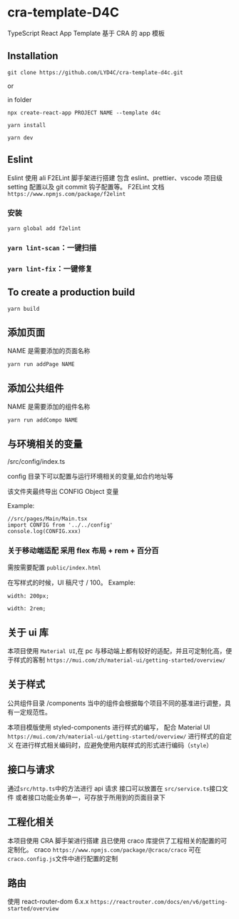 # cra-template-D4C

TypeScript React App Template
基于 CRA 的 app 模板

## Installation

`git clone https://github.com/LYD4C/cra-template-d4c.git`

or

in folder

`npx create-react-app PROJECT NAME --template d4c`

`yarn install`

`yarn dev`

## Eslint

Eslint 使用 ali F2ELint 脚手架进行搭建
包含 eslint、prettier、vscode 项目级 setting 配置以及 git commit 钩子配置等。
F2ELint 文档 `https://www.npmjs.com/package/f2elint`

### 安装

`yarn global add f2elint`

### `yarn lint-scan`：一键扫描

### `yarn lint-fix`：一键修复

## To create a production build

`yarn build`

## 添加页面

NAME 是需要添加的页面名称

`yarn run addPage NAME`

## 添加公共组件

NAME 是需要添加的组件名称

`yarn run addCompo NAME`

## 与环境相关的变量

/src/config/index.ts

config 目录下可以配置与运行环境相关的变量,如合约地址等

该文件夹最终导出 CONFIG Object 变量

Example:

```tsx
//src/pages/Main/Main.tsx
import CONFIG from '../../config'
console.log(CONFIG.xxx)
```

### 关于移动端适配 采用 flex 布局 + rem + 百分百

需按需要配置
`public/index.html`

在写样式的时候，UI 稿尺寸 / 100。
Example:

```
width: 200px;

width: 2rem;

```

## 关于 ui 库

本项目使用 `Material UI`,在 pc 与移动端上都有较好的适配，并且可定制化高，便于样式的客制
`https://mui.com/zh/material-ui/getting-started/overview/`

## 关于样式

公共组件目录 /components
当中的组件会根据每个项目不同的基准进行调整，具有一定规范性。

本项目模版使用 styled-components 进行样式的编写，
配合 Material UI `https://mui.com/zh/material-ui/getting-started/overview/` 进行样式的自定义
在进行样式相关编码时，应避免使用内联样式的形式进行编码（`style`）

## 接口与请求

通过`src/http.ts`中的方法进行 api 请求
接口可以放置在 `src/service.ts`接口文件
或者接口功能业务单一，可存放于所用到的页面目录下

## 工程化相关

本项目使用 CRA 脚手架进行搭建
且已使用 craco 库提供了工程相关的配置的可定制化。
craco `https://www.npmjs.com/package/@craco/craco`
可在 `craco.config.js`文件中进行配置的定制

## 路由

使用 react-router-dom 6.x.x `https://reactrouter.com/docs/en/v6/getting-started/overview`
